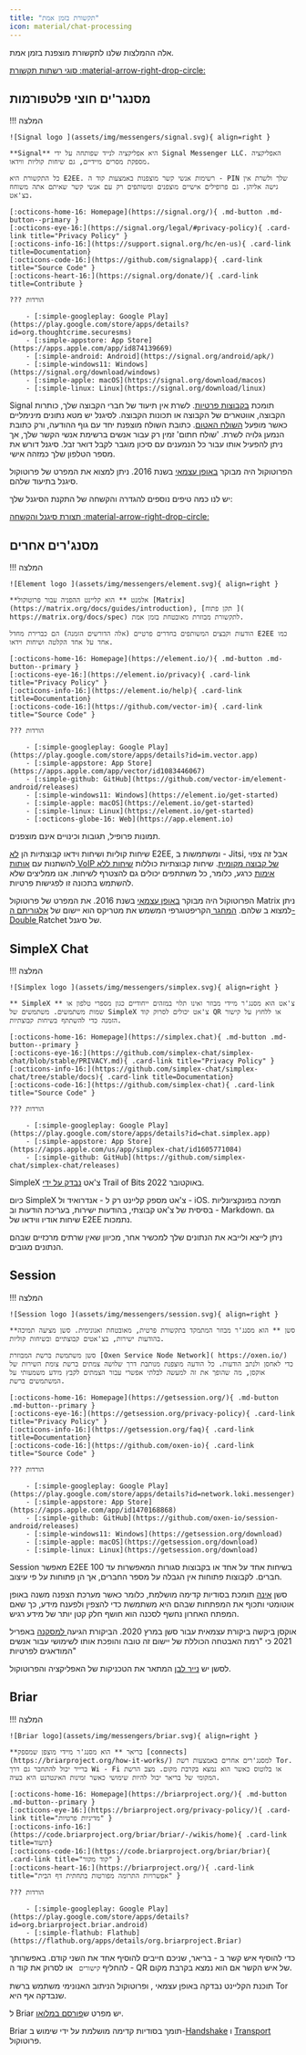 ```yaml
---
title: "תקשורת בזמן אמת"
icon: material/chat-processing
---
```


אלה ההמלצות שלנו לתקשורת מוצפנת בזמן אמת.

[סוגי רשתות תקשורת :material-arrow-right-drop-circle:](./advanced/communication-network-types.md)

## מסנגר'ים חוצי פלטפורמות

!!! המלצה

    ![Signal logo ](assets/img/messengers/signal.svg){ align=right }
    
    **Signal** היא אפליקציה לנייד שפותחה על ידי Signal Messenger LLC. האפליקציה מספקת מסרים מיידיים, גם שיחות קוליות ווידאו.
    
    כל התקשורת היא E2EE. רשימות אנשי קשר מוצפנות באמצעות קוד ה - PIN שלך ולשרת אין גישה אליהן. גם פרופילים אישיים מוצפנים ומשותפים רק עם אנשי קשר שאיתם אתה משוחח בצ'אט.
    
    [:octicons-home-16: Homepage](https://signal.org/){ .md-button .md-button--primary }
    [:octicons-eye-16:](https://signal.org/legal/#privacy-policy){ .card-link title="Privacy Policy" }
    [:octicons-info-16:](https://support.signal.org/hc/en-us){ .card-link title=Documentation}
    [:octicons-code-16:](https://github.com/signalapp){ .card-link title="Source Code" }
    [:octicons-heart-16:](https://signal.org/donate/){ .card-link title=Contribute }
    
    ??? הורדות
    
        - [:simple-googleplay: Google Play](https://play.google.com/store/apps/details?id=org.thoughtcrime.securesms)
        - [:simple-appstore: App Store](https://apps.apple.com/app/id874139669)
        - [:simple-android: Android](https://signal.org/android/apk/)
        - [:simple-windows11: Windows](https://signal.org/download/windows)
        - [:simple-apple: macOS](https://signal.org/download/macos)
        - [:simple-linux: Linux](https://signal.org/download/linux)

Signal תומכת [בקבוצות פרטיות](https://signal.org/blog/signal-private-group-system/). לשרת אין תיעוד של חברי הקבוצה שלך, כותרות הקבוצה, אווטארים של הקבוצה או תכונות הקבוצה. לסיגנל יש מטא נתונים מינימליים כאשר מופעל [השולח האטום](https://signal.org/blog/sealed-sender/). כתובת השולח מוצפנת יחד עם גוף ההודעה, ורק כתובת הנמען גלויה לשרת. 'שולח חתום' זמין רק עבור אנשים ברשימת אנשי הקשר שלך, אך ניתן להפעיל אותו עבור כל הנמענים עם סיכון מוגבר לקבל דואר זבל. סיגנל דורש את מספר הטלפון שלך כמזהה אישי.

הפרוטוקול היה מבוקר [באופן עצמאי](https://eprint.iacr.org/2016/1013.pdf) בשנת 2016. ניתן למצוא את המפרט של פרוטוקול סיגנל בתיעוד [](https://signal.org/docs/)שלהם.

יש לנו כמה טיפים נוספים להגדרה והקשחה של התקנת הסיגנל שלך:

[תצורת סיגנל והקשחה :material-arrow-right-drop-circle:](https://blog.privacyguides.org/2022/07/07/signal-configuration-and-hardening/)

## מסנג'רים אחרים

!!! המלצה

    ![Element logo ](assets/img/messengers/element.svg){ align=right }
    
    **אלמנט ** הוא קליינט ההפניה עבור פרוטוקול [Matrix](https://matrix.org/docs/guides/introduction), [תקן פתוח ]( https://matrix.org/docs/spec) לתקשורת מבוזרת מאובטחת בזמן אמת.
    
    הודעות וקבצים המשותפים בחדרים פרטיים (אלה הדורשים הזמנה) הם כברירת מחדל E2EE כמו אחד על אחד הקלטה ושיחות וידאו.
    
    [:octicons-home-16: Homepage](https://element.io/){ .md-button .md-button--primary }
    [:octicons-eye-16:](https://element.io/privacy){ .card-link title="Privacy Policy" }
    [:octicons-info-16:](https://element.io/help){ .card-link title=Documentation}
    [:octicons-code-16:](https://github.com/vector-im){ .card-link title="Source Code" }
    
    ??? הורדות
    
        - [:simple-googleplay: Google Play](https://play.google.com/store/apps/details?id=im.vector.app)
        - [:simple-appstore: App Store](https://apps.apple.com/app/vector/id1083446067)
        - [:simple-github: GitHub](https://github.com/vector-im/element-android/releases)
        - [:simple-windows11: Windows](https://element.io/get-started)
        - [:simple-apple: macOS](https://element.io/get-started)
        - [:simple-linux: Linux](https://element.io/get-started)
        - [:octicons-globe-16: Web](https://app.element.io)

תמונות פרופיל, תגובות וכינויים אינם מוצפנים.

שיחות קוליות ושיחות וידאו קבוצתיות הן [לא](https://github.com/vector-im/element-web/issues/12878) E2EE, ומשתמשות ב - Jitsi, אבל זה צפוי להשתנות עם [אותות VoIP של קבוצה מקומית](https://github.com/matrix-org/matrix-doc/pull/3401). שיחות קבוצתיות כוללות [שיחות ללא אימות](https://github.com/vector-im/element-web/issues/13074) כרגע, כלומר, כל משתתפים יכולים גם להצטרף לשיחות. אנו ממליצים שלא להשתמש בתכונה זו לפגישות פרטיות.

הפרוטוקול היה מבוקר [באופן עצמאי](https://matrix.org/blog/2016/11/21/matrixs-olm-end-to-end-encryption-security-assessment-released-and-implemented-cross-platform-on-riot-at-last) בשנת 2016. את המפרט של פרוטוקול Matrix ניתן למצוא ב [](https://spec.matrix.org/latest/)שלהם. [המחגר ](https://matrix.org/docs/projects/other/olm)הקריפטוגרפי המשמש את מטריקס הוא יישום של [אלגוריתם ה-Double ](https://signal.org/docs/specifications/doubleratchet/)Ratchet של סיגנל.

## SimpleX Chat

!!! המלצה

    ![Simplex logo ](assets/img/messengers/simplex.svg){ align=right }
    
    ** SimpleX ** צ'אט הוא מסנג'ר מיידי מבוזר ואינו תלוי במזהים ייחודיים כגון מספרי טלפון או שמות משתמשים. משתמשים של SimpleX צ'אט יכולים לסרוק קוד QR או ללחוץ על קישור הזמנה כדי להשתתף בשיחות קבוצתיות.
    
    [:octicons-home-16: Homepage](https://simplex.chat){ .md-button .md-button--primary }
    [:octicons-eye-16:](https://github.com/simplex-chat/simplex-chat/blob/stable/PRIVACY.md){ .card-link title="Privacy Policy" }
    [:octicons-info-16:](https://github.com/simplex-chat/simplex-chat/tree/stable/docs){ .card-link title=Documentation}
    [:octicons-code-16:](https://github.com/simplex-chat){ .card-link title="Source Code" }
    
    ??? הורדות
    
        - [:simple-googleplay: Google Play](https://play.google.com/store/apps/details?id=chat.simplex.app)
        - [:simple-appstore: App Store](https://apps.apple.com/us/app/simplex-chat/id1605771084)
        - [:simple-github: GitHub](https://github.com/simplex-chat/simplex-chat/releases)

SimpleX צ'אט [נבדק על ידי](https://simplex.chat/blog/20221108-simplex-chat-v4.2-security-audit-new-website.html) Trail of Bits באוקטובר 2022.

כיום SimpleX צ'אט מספק קליינט רק ל - אנדרואיד ול - iOS. תמיכה בפונקציונליות בסיסית של צ'אט קבוצתי, בהודעות ישירות, בעריכת הודעות וב - Markdown. גם שיחות אודיו ווידאו של E2EE נתמכות.

ניתן לייצא ולייבא את הנתונים שלך למכשיר אחר, מכיוון שאין שרתים מרכזיים שבהם הנתונים מגובים.

## Session

!!! המלצה

    ![Session logo ](assets/img/messengers/session.svg){ align=right }
    
    **סשן ** הוא מסנג'ר מבוזר המתמקד בתקשורת פרטית, מאובטחת ואנונימית. סשן מציעה תמיכה בהודעות ישירות, בצ'אטים קבוצתיים ובשיחות קוליות.
    
    סשן משתמשת ברשת המבוזרת [Oxen Service Node Network]( https://oxen.io/) כדי לאחסן ולנתב הודעות. כל הודעה מוצפנת מנותבת דרך שלושה צמתים ברשת צומת השירות של אוקסן, מה שהופך את זה למעשה לבלתי אפשרי עבור הצמתים לקבץ מידע משמעותי על המשתמשים ברשת.
    
    [:octicons-home-16: Homepage](https://getsession.org/){ .md-button .md-button--primary }
    [:octicons-eye-16:](https://getsession.org/privacy-policy){ .card-link title="Privacy Policy" }
    [:octicons-info-16:](https://getsession.org/faq){ .card-link title=Documentation}
    [:octicons-code-16:](https://github.com/oxen-io){ .card-link title="Source Code" }
    
    ??? הורדות
    
        - [:simple-googleplay: Google Play](https://play.google.com/store/apps/details?id=network.loki.messenger)
        - [:simple-appstore: App Store](https://apps.apple.com/app/id1470168868)
        - [:simple-github: GitHub](https://github.com/oxen-io/session-android/releases)
        - [:simple-windows11: Windows](https://getsession.org/download)
        - [:simple-apple: macOS](https://getsession.org/download)
        - [:simple-linux: Linux](https://getsession.org/download)

Session מאפשר E2EE בשיחות אחד על אחד או בקבוצות סגורות המאפשרות עד 100 חברים. לקבוצות פתוחות אין הגבלה על מספר החברים, אך הן פתוחות על פי עיצוב.

סשן [אינה](https://getsession.org/blog/session-protocol-technical-information) תומכת בסודיות קדימה מושלמת, כלומר כאשר מערכת הצפנה משנה באופן אוטומטי ותכוף את המפתחות שבהם היא משתמשת כדי להצפין ולפענח מידע, כך שאם המפתח האחרון נחשף לסכנה הוא חושף חלק קטן יותר של מידע רגיש.

אוקסן ביקשה ביקורת עצמאית עבור סשן במרץ 2020. הביקורת הגיעה[ למסקנה](https://getsession.org/session-code-audit) באפריל 2021 כי "רמת האבטחה הכוללת של יישום זה טובה והופכת אותו לשימושי עבור אנשים המודאגים לפרטיות"

לסשן יש [נייר לבן](https://arxiv.org/pdf/2002.04609.pdf) המתאר את הטכניקות של האפליקציה והפרוטוקול.

## Briar

!!! המלצה

    ![Briar logo](assets/img/messengers/briar.svg){ align=right }
    
    **בריאר ** הוא מסנג'ר מיידי מוצפן שמספק [connects](https://briarproject.org/how-it-works/) למסנג'רים אחרים באמצעות רשת Tor. ברייר יכול להתחבר גם דרך Wi - Fi או בלוטוס כאשר הוא נמצא בקרבת מקום. מצב הרשת המקומי של בריאר יכול להיות שימושי כאשר זמינות האינטרנט היא בעיה.
    
    [:octicons-home-16: Homepage](https://briarproject.org/){ .md-button .md-button--primary }
    [:octicons-eye-16:](https://briarproject.org/privacy-policy/){ .card-link title="מדיניות פרטיות" }
    [:octicons-info-16:](https://code.briarproject.org/briar/briar/-/wikis/home){ .card-link title=תיעוד}
    [:octicons-code-16:](https://code.briarproject.org/briar/briar){ .card-link title="קוד מקור" }
    [:octicons-heart-16:](https://briarproject.org/){ .card-link title="אפשרויות התרומה מפורטות בתחתית דף הבית" }
    
    ??? הורדות
    
        - [:simple-googleplay: Google Play](https://play.google.com/store/apps/details?id=org.briarproject.briar.android)
        - [:simple-flathub: Flathub](https://flathub.org/apps/details/org.briarproject.Briar)

כדי להוסיף איש קשר ב - בריאר, שניכם חייבים להוסיף אחד את השני קודם. באפשרותך להחליף `קישורים ` או לסרוק את קוד ה - QR של איש הקשר אם הוא נמצא בקרבת מקום.

תוכנת הקליינט נבדקה באופן עצמאי [](https://briarproject.org/news/2017-beta-released-security-audit/), ופרוטוקול הניתוב האנונימי משתמש ברשת Tor שנבדקה אף היא.

ל Briar יש מפרט ש[פורסם במלואו](https://code.briarproject.org/briar/briar-spec).

Briar תומך בסודיות קדימה מושלמת על ידי שימוש ב-[Handshake](https://code.briarproject.org/briar/briar-spec/blob/master/protocols/BHP.md) ו [Transport](https://code.briarproject.org/briar/briar-spec/blob/master/protocols/BTP.md) פרוטוקול.

